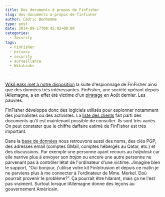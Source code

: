 ```yaml
---
title: Des documents à propos de FinFisher
slug: des-documents-a-propos-de-finfisher
author: Cédric Bonhomme
type: post
date: 2014-09-17T00:42:02+00:00
categories:
  - Security
tags:
  - FinFisher
  - privacy
  - security
  - surveillance
  - WikiLeaks

---
```

[WikiLeaks met à notre disposition][1] la suite d'espionnage de FinFisher ainsi que des données très intéressantes. FinFisher, une société opérant depuis lAllemagne, a en effet été victime d'un [piratage][2] en Août dernier. Les pauvres.

FinFisher développe donc des logiciels utilisés pour espionner notamment des journalistes ou des activistes. La [liste des clients][3] fait parti des documents qu'il est maintenant possible de consulter. Ils sont très variés. On peut constater que le chiffre daffaire estimé de FinFisher est très important.

Dans la [base de données][4] nous retrouvons aussi des noms, des clés PGP, des adresses email (comptes GMail, comptes hébergés au Qatar, etc.) et des discussions. Par exemple une personne ayant recours au _helpdesk_ car elle narrive plus à envoyer son _trojan_ ou encore une autre personne ne parvenant pas à contrôler létat de l'ordinateur d'une victime. Jimagine bien le support, &#8220;Oui bonjour, j'utilise votre kit FinIntrusion et depuis ce matin je ne parviens plus à me connecter à l'ordinateur de Mme. Merkel. Doù pourrait provenir le problème?&#8221;. Ça pourrait être hilarant, mais ça ne l'est pas vraiment. Surtout lorsque lAllemagne donne des leçons au gouvernement Américain.

 [1]: https://wikileaks.org/spyfiles4
 [2]: http://www.zdnet.com/top-govt-spyware-company-hacked-gammas-finfisher-leaked-7000032399
 [3]: https://wikileaks.org/spyfiles4/customers.html
 [4]: https://wikileaks.org/spyfiles4/database.html